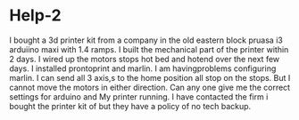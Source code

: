 Help-2
======

I bought a 3d printer kit from a company in the old eastern block pruasa i3 arduiino maxi with 1.4 ramps. I built the mechanical  part of the printer within 2 days. I wired up the motors stops hot bed and hotend over the next few days.
I installed prontoprint and marlin. I am havingproblems configuring marlin. I can send all 3 axis,s to the home position
all stop on the stops. But I cannot move the motors in either direction. Can any one give me the correct settings for arduino and My printer running. I have contacted the firm i bought the printer kit of but they have a policy of no
tech backup.

